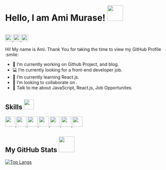 <h1> Hello, I am Ami Murase! <img src = "https://raw.githubusercontent.com/MartinHeinz/MartinHeinz/master/wave.gif" width = 50px> </h1>
<p align='left'>
<br>
<a href="https://github.com/amisroom/amisroom/">
    <img height="22" src="https://komarev.com/ghpvc/?username=amisroom" alt="amisroom" />
  </a>
      <a href="http://twitter.com/ami_webdev">
        <img height="22" src="https://img.shields.io/twitter/follow/ami_webdev?label=Twitter&logo=twitter&style=flat" />
      </a>

  <a href="https://github.com/amisroom">
    <img height="22" src="https://img.shields.io/github/followers/amisroom?label=follow&logo=github&style=flat" />
  </a>
      </p>
      <div size='20px'> Hi! My name is Ami. Thank You for taking the time to view my GitHub Profile :smile: 
      </div>
      
 - 🔭 I’m currently working on Github Project, and blog.
      <br>
- 💻 I’m currently looking for a front-end developer job. 
      <br>
- 🌱 I’m currently learning React.js. 
      <br>
- 👯 I’m looking to collaborate on  .
      <br>
- 💬 Talk to me about JavaScript, React.js, Job Opportunites.
      <br>
      
<h2> Skills <img src = "https://media2.giphy.com/media/QssGEmpkyEOhBCb7e1/giphy.gif?cid=ecf05e47a0n3gi1bfqntqmob8g9aid1oyj2wr3ds3mg700bl&rid=giphy.gif" width = 32px> </h2>
      <a href= https://github.com/amisroom?tab=repositories&q=&type=&language=html&sort= > <img width ='32px' src ='https://raw.githubusercontent.com/rahulbanerjee26/githubAboutMeGenerator/main/icons/html.svg'> </a>
      <a href= https://github.com/amisroom?tab=repositories&q=&type=&language=css&sort= > <img width ='32px' src ='https://raw.githubusercontent.com/rahulbanerjee26/githubAboutMeGenerator/main/icons/css.svg'> </a>
      <a href= https://github.com/amisroom?tab=repositories&q=&type=&language=javascript&sort= > <img width ='32px' src ='https://raw.githubusercontent.com/rahulbanerjee26/githubAboutMeGenerator/main/icons/javascript.svg'> </a>
      <a href= https://github.com/amisroom?tab=repositories&q=&type=&language=reactjs&sort= > <img width ='32px' src ='https://raw.githubusercontent.com/rahulbanerjee26/githubAboutMeGenerator/main/icons/reactjs.svg'> </a>
      <a href= https://github.com/amisroom?tab=repositories&q=&type=&language=firebase&sort= > <img width ='32px' src ='https://raw.githubusercontent.com/rahulbanerjee26/githubAboutMeGenerator/main/icons/firebase.svg'> </a>
      <a href= https://github.com/amisroom?tab=repositories&q=&type=&language=photoshop&sort= > <img width ='32px' src ='https://raw.githubusercontent.com/rahulbanerjee26/githubAboutMeGenerator/main/icons/photoshop.svg'> </a>
      <a href= https://github.com/amisroom?tab=repositories&q=&type=&language=git&sort= > <img width ='32px' src ='https://raw.githubusercontent.com/rahulbanerjee26/githubAboutMeGenerator/main/icons/git.svg'> </a>
      
<h2> My GitHub Stats <img src='https://media1.giphy.com/media/du3J3cXyzhj75IOgvA/giphy.gif?cid=ecf05e47x2g034i9pzwtzzsd3xgg2w9nr94t4tflbbgo3008&rid=giphy.gif' width='50px'> </h2>
      
[![Top Langs](https://github-readme-stats.vercel.app/api/top-langs/?username=amisroom)](https://github.com/amisroom/github-readme-stats)
